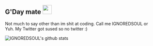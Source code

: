 ## G'Day mate <img src="https://raw.githubusercontent.com/MartinHeinz/MartinHeinz/master/wave.gif" width="30px">
Not much to say other than im shit at coding. Call me IGNOREDSOUL or Yuh. My Twitter got sused so no twitter :)

![IGNOREDSOUL's github stats](https://github-readme-stats.vercel.app/api?username=IGNOREDSOUL&show_icons=true&theme=tokyonight)









<!--
**IgnoredSoul/IGNOREDSOUL** is a ✨ _special_ ✨ repository because its `README.md` (this file) appears on your GitHub profile.

Here are some ideas to get you started:

- 🔭 I’m currently working on ...
- 🌱 I’m currently learning ...
- 👯 I’m looking to collaborate on ...
- 🤔 I’m looking for help with ...
- 💬 Ask me about ...
- 📫 How to reach me: ...
- 😄 Pronouns: ...
- ⚡ Fun fact: ...
-->
